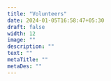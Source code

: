 ```yaml
---
title: "Volunteers"
date: 2024-01-05T16:58:47+05:30
draft: false
width: 12
image: ""
description: ""
text: ""
metaTitle: ""
metaDes: ""
---
```


